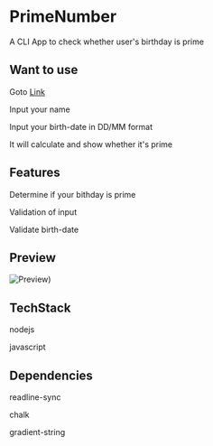# PrimeNumber

A CLI App to check whether user's birthday is prime

## Want to use

Goto [Link](https://replit.com/@IM-Suryakant-Ku/PrimeNumber?embed=1&output=1)

Input your name

Input your birth-date in DD/MM format

It will calculate and show whether it's prime 

## Features 

Determine if your bithday is prime

Validation of input

Validate birth-date

## Preview

![Preview)](https://user-images.githubusercontent.com/66691162/214770048-bf3bff70-e602-4790-9c2b-30afb75adb89.png)

## TechStack

nodejs

javascript

## Dependencies

readline-sync

chalk

gradient-string
